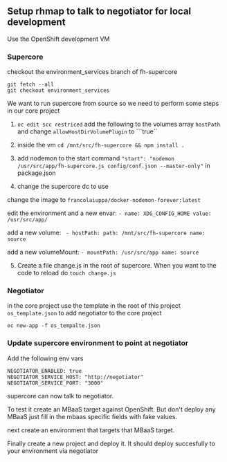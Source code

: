 ## Setup rhmap to talk to negotiator for local development

Use the OpenShift development VM

### Supercore

checkout the environment_services branch of fh-supercore

```
git fetch --all
git checkout environment_services
```

We want to run supercore from source so we need to perform some steps in our core project

1) ``` oc edit scc restriced ``` add the following to the volumes array ```hostPath``` and change ```allowHostDirVolumePlugin``` to ```true``

2) inside the vm ```cd /mnt/src/fh-supercore && npm install . ```

3) add nodemon to the start command ``` "start": "nodemon /usr/src/app/fh-supercore.js config/conf.json --master-only" ``` in package.json

4) change the supercore  dc to use 

change the image to  ```francolaiuppa/docker-nodemon-forever:latest```

edit the environment and a new envar:  ```- name: XDG_CONFIG_HOME value: /usr/src/app/  ```      

add a new volume: ``` - hostPath: path: /mnt/src/fh-supercore name: source```

add a new volumeMount: ```- mountPath: /usr/src/app name: source```


5)  Create a file change.js in the root of supercore. When you want to the code to reload do ```touch change.js```



### Negotiator

in the core project use the template in the root of this project ```os_template.json``` to add negotiator to the core project

```
oc new-app -f os_tempalte.json

```

### Update supercore environment to point at negotiator

Add the following env vars

```
NEGOTIATOR_ENABLED: true
NEGOTIATOR_SERVICE_HOST: "http://negotiator"
NEGOTIATOR_SERVICE_PORT: "3000"
```

supercore can now talk to negotiator. 

To test it create an MBaaS target against OpenShift. But don't deploy any MBaaS just fill in the mbaas specific fields with fake values.

next create an environment that targets that MBaaS target. 

Finally create a new project and deploy it. It should deploy succesfully to your environment via negotiator



